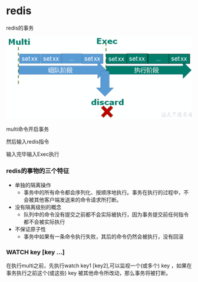 # redis

redis的事务

![image-20220322183137626](05redis.assets/image-20220322183137626.png)

multi命令开启事务

然后输入redis指令

输入完毕输入Exec执行

### redis的事物的三个特征

- 单独的隔离操作 
  - 事务中的所有命令都会序列化、按顺序地执行。事务在执行的过程中，不会被其他客户端发送来的命令请求所打断。 
- 没有隔离级别的概念 
  - 队列中的命令没有提交之前都不会实际被执行，因为事务提交前任何指令都不会被实际执行
- 不保证原子性 
  - 事务中如果有一条命令执行失败，其后的命令仍然会被执行，没有回滚

### WATCH key [key ...]

在执行multi之前，先执行watch key1 [key2],可以监视一个(或多个) key ，如果在事务执行之前这个(或这些) key 被其他命令所改动，那么事务将被打断。